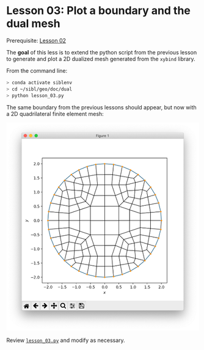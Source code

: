# Lesson 03: Plot a boundary and the dual mesh

Prerequisite: [Lesson 02](lesson_02.md)

The **goal** of this less is to extend the python script from the previous lesson to 
generate and plot a 2D dualized mesh generated from the `xybind` library.

From the command line:

```bash
> conda activate siblenv
> cd ~/sibl/geo/doc/dual
> python lesson_03.py
```

The same boundary from the previous lessons should appear, but now with a 2D quadrilateral finite element mesh:

![circle_boundary_mesh](fig/circle_boundary_mesh.png)

Review [`lesson_03.py`](lesson_03.py) and modify as necessary.
